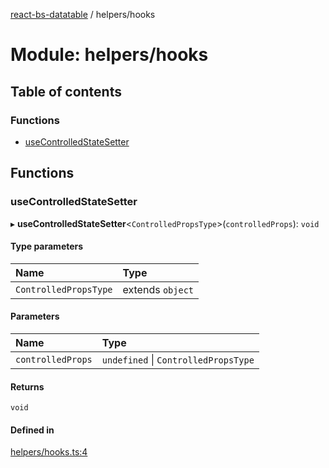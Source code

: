 [react-bs-datatable](../README.md) / helpers/hooks

# Module: helpers/hooks

## Table of contents

### Functions

- [useControlledStateSetter](helpers_hooks.md#usecontrolledstatesetter)

## Functions

### useControlledStateSetter

▸ **useControlledStateSetter**<`ControlledPropsType`\>(`controlledProps`): `void`

#### Type parameters

| Name | Type |
| :------ | :------ |
| `ControlledPropsType` | extends `object` |

#### Parameters

| Name | Type |
| :------ | :------ |
| `controlledProps` | `undefined` \| `ControlledPropsType` |

#### Returns

`void`

#### Defined in

[helpers/hooks.ts:4](https://github.com/imballinst/react-bs-datatable/blob/0e2d530/src/helpers/hooks.ts#L4)
